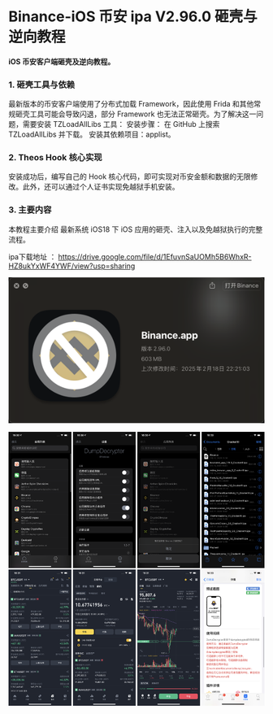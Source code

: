 # Binance-iOS 币安 ipa V2.96.0 砸壳与逆向教程
#### iOS 币安客户端砸壳及逆向教程。
### 1. 砸壳工具与依赖
最新版本的币安客户端使用了分布式加载 Framework，因此使用 Frida 和其他常规砸壳工具可能会导致闪退，部分 Framework 也无法正常砸壳。为了解决这一问题，需要安装 TZLoadAllLibs 工具：
安装步骤：
在 GitHub 上搜索 TZLoadAllLibs 并下载。
安装其依赖项目：applist。

###  2. Theos Hook 核心实现
安装成功后，编写自己的 Hook 核心代码，即可实现对币安金额和数据的无限修改。此外，还可以通过个人证书实现免越狱手机安装。
###  3. 主要内容
本教程主要介绍 最新系统 iOS18 下 iOS 应用的砸壳、注入以及免越狱执行的完整流程。


ipa下载地址 ： https://drive.google.com/file/d/1EfuvnSaUOMh5B6WhxR-HZ8ukYxWF4YWF/view?usp=sharing

![](images_19_16_01.png)

![](combined_image02-19_16-35.png)
